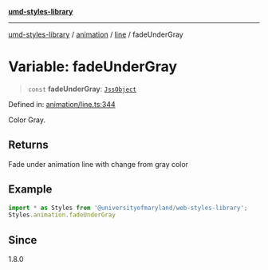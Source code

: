 [**umd-styles-library**](../../../../README.md)

***

[umd-styles-library](../../../../modules.md) / [animation](../../../README.md) / [line](../README.md) / fadeUnderGray

# Variable: fadeUnderGray

> `const` **fadeUnderGray**: [`JssObject`](../../../../utilities/namespaces/transform/type-aliases/JssObject.md)

Defined in: [animation/line.ts:344](https://github.com/UMD-Digital/design-system/blob/ada30a44686a89a90941bbd44a6f156101fc9b44/packages/styles/source/animation/line.ts#L344)

Color Gray.

## Returns

Fade under animation line with change from gray color

## Example

```typescript
import * as Styles from '@universityofmaryland/web-styles-library';
Styles.animation.fadeUnderGray
```

## Since

1.8.0
